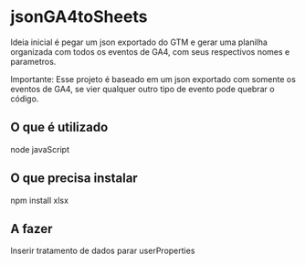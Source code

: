 # jsonGA4toSheets

Ideia inicial é pegar um json exportado do GTM e gerar uma planilha organizada com todos os eventos de GA4, com seus respectivos nomes e parametros.

Importante: Esse projeto é baseado em um json exportado com somente os eventos de GA4, se vier qualquer outro tipo de evento pode quebrar o código.

## O que é utilizado

node
javaScript

## O que precisa instalar

npm install xlsx

## A fazer

Inserir tratamento de dados parar userProperties
